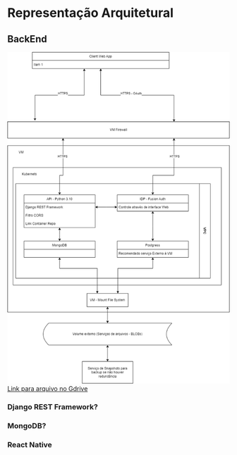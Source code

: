 # Representação Arquitetural

## BackEnd
![Arquitetura](images/infra_backend_1_0_0.png)
[Link para arquivo no Gdrive](https://drive.google.com/file/d/1CA24XPILXxBYLtid1PCO1mjSimEtloso/view?usp=sharing)

### Django REST Framework?


### MongoDB?


### React Native